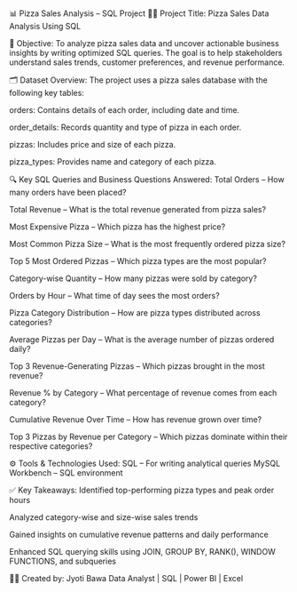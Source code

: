 📊 Pizza Sales Analysis – SQL Project
🧑‍💻 Project Title:
Pizza Sales Data Analysis Using SQL

📝 Objective:
To analyze pizza sales data and uncover actionable business insights by writing optimized SQL queries. The goal is to help stakeholders understand sales trends, customer preferences, and revenue performance.

🗂️ Dataset Overview:
The project uses a pizza sales database with the following key tables:

orders: Contains details of each order, including date and time.

order_details: Records quantity and type of pizza in each order.

pizzas: Includes price and size of each pizza.

pizza_types: Provides name and category of each pizza.

🔍 Key SQL Queries and Business Questions Answered:
Total Orders – How many orders have been placed?

Total Revenue – What is the total revenue generated from pizza sales?

Most Expensive Pizza – Which pizza has the highest price?

Most Common Pizza Size – What is the most frequently ordered pizza size?

Top 5 Most Ordered Pizzas – Which pizza types are the most popular?

Category-wise Quantity – How many pizzas were sold by category?

Orders by Hour – What time of day sees the most orders?

Pizza Category Distribution – How are pizza types distributed across categories?

Average Pizzas per Day – What is the average number of pizzas ordered daily?

Top 3 Revenue-Generating Pizzas – Which pizzas brought in the most revenue?

Revenue % by Category – What percentage of revenue comes from each category?

Cumulative Revenue Over Time – How has revenue grown over time?

Top 3 Pizzas by Revenue per Category – Which pizzas dominate within their respective categories?

⚙️ Tools & Technologies Used:
SQL – For writing analytical queries
MySQL Workbench – SQL environment


✅ Key Takeaways:
Identified top-performing pizza types and peak order hours

Analyzed category-wise and size-wise sales trends

Gained insights on cumulative revenue patterns and daily performance

Enhanced SQL querying skills using JOIN, GROUP BY, RANK(), WINDOW FUNCTIONS, and subqueries

🙋‍♀️ Created by:
Jyoti Bawa
Data Analyst | SQL | Power BI | Excel

